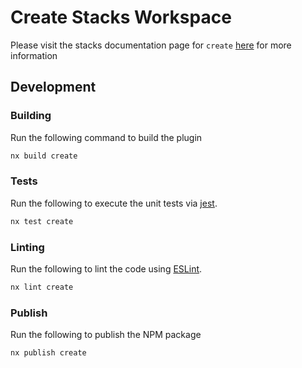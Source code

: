 # Create Stacks Workspace

Please visit the stacks documentation page for `create`
[here](https://stacks.amido.com/docs/nx/create-stacks-workspace/ensono-stacks-create-stacks-workspace) for more information

## Development

### Building

Run the following command to build the plugin

```bash
nx build create
```

### Tests

Run the following to execute the unit tests via [jest](https://jestjs.io/).

```bash
nx test create
```

### Linting

Run the following to lint the code using [ESLint](https://eslint.org/).

```bash
nx lint create
```

### Publish

Run the following to publish the NPM package

```bash
nx publish create
```
